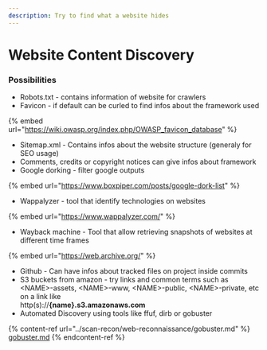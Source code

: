 ```yaml
---
description: Try to find what a website hides
---
```


# Website Content Discovery

### Possibilities

* Robots.txt - contains information of website for crawlers
* Favicon - if default can be curled to find infos about the framework used

{% embed url="https://wiki.owasp.org/index.php/OWASP_favicon_database" %}

* Sitemap.xml - Contains infos about the website structure (generaly for SEO usage)
* Comments, credits or copyright notices can give infos about framework
* Google dorking - filter google outputs

{% embed url="https://www.boxpiper.com/posts/google-dork-list" %}

* Wappalyzer - tool that identify technologies on websites

{% embed url="https://www.wappalyzer.com/" %}

* Wayback machine - Tool that allow retrieving snapshots of websites at different time frames

{% embed url="https://web.archive.org/" %}

* Github - Can have infos about tracked files on project inside commits
* S3 buckets from amazon - try links and common terms such as \<NAME>-assets, \<NAME>-www, \<NAME>-public, \<NAME>-private, etc on a link like \
  http(s)://**{name}.s3.amazonaws.com**
* Automated Discovery using tools like ffuf, dirb or gobuster

{% content-ref url="../scan-recon/web-reconnaissance/gobuster.md" %}
[gobuster.md](../scan-recon/web-reconnaissance/gobuster.md)
{% endcontent-ref %}

